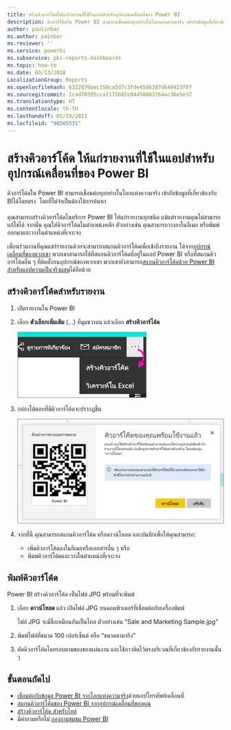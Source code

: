 ```yaml
---
title: สร้างคิวอาร์โค้ดให้แก่รายงานที่ใช้ในแอปสำหรับอุปกรณ์เคลื่อนที่ของ Power BI
description: คิวอาร์โค้ดใน Power BI สามารถเชื่อมต่อทุกอย่างในโลกแห่งความจริง เข้ากับข้อมูลที่เกี่ยวข้องกับ BI ในแอป Power BI สำหรับอุปกรณ์เคลื่อนที่ได้โดยตรง โดยที่ไม่จำเป็นต้องใช้การค้นหา
author: paulinbar
ms.author: painbar
ms.reviewer: ''
ms.service: powerbi
ms.subservice: pbi-reports-dashboards
ms.topic: how-to
ms.date: 03/13/2018
LocalizationGroup: Reports
ms.openlocfilehash: 6322876bec350ca3d7c3fde4586387d640423f07
ms.sourcegitcommit: 1cad78595cca1175b82c04458803764ac36e5e37
ms.translationtype: HT
ms.contentlocale: th-TH
ms.lasthandoff: 01/19/2021
ms.locfileid: "98565531"
---
```

# <a name="create-a-qr-code-for-a-report-in-power-bi-to-use-in-the-mobile-apps"></a>สร้างคิวอาร์โค้ด ให้แก่รายงานที่ใช้ในแอปสำหรับอุปกรณ์เคลื่อนที่ของ Power BI
คิวอาร์โค้ดใน Power BI สามารถเชื่อมต่อทุกอย่างในโลกแห่งความจริง เข้ากับข้อมูลที่เกี่ยวข้องกับ BI่ได้โดยตรง &#151; โดยที่ไม่จำเป็นต้องใช้การค้นหา

คุณสามารถสร้างคิวอาร์โค้ดในบริการ Power BI ให้แก่รายงานทุกชนิด แม้แต่รายงานคุณไม่สามารถแก้ไขได้ จากนั้น คุณใส่คิวอาร์โค้ดในตำแหน่งหลัก ตัวอย่างเช่น คุณสามารถวางลงในอีเมล หรือพิมพ์ออกมาและวางในตำแหน่งที่เจาะจง 

เพื่อนร่วมงานที่คุณแชร์รายงานด้วยจะสามารถสแกนคิวอาร์โค้ดเพื่อเข้าถึงรายงาน ได้จาก[อุปกรณ์เคลื่อนที่ของพวกเขา](../consumer/mobile/mobile-apps-qr-code.md) พวกเขาสามารถใช้ที่สแกนคิวอาร์โค้ดที่อยู่ในแอป Power BI หรือที่สแกนคิวอาร์โค้ดอื่น ๆ ที่ติดตั้งบนอุปกรณ์ของพวกเขา พวกเขายังสามารถ[สแกนคิวอาร์โค้ดด้วย Power BI สำหรับแอปความเป็นจริงผสม](../consumer/mobile/mobile-hololens2-app.md#open-reports-with-qr-codes)ได้อีกด้วย

## <a name="create-a-qr-code-for-a-report"></a>สร้างคิวอาร์โค้ดสำหรับรายงาน
1. เปิดรายงานใน Power BI
2. เลือก **ตัวเลือกเพิ่มเติม** (...) ที่มุมขวาบน แล้วเลือก **สร้างคิวอาร์โค้ด** 
   
    ![ภาพหน้าจอของรายงาน ที่แสดงตัวชี้จากจุดไข่ปลาเพื่อสร้างรหัส QR](media/service-create-qr-code-for-report/power-bi-create-qr-code-report.png)
3. กล่องโต้ตอบที่มีคิวอาร์โค้ดจะปรากฏขึ้น 
   
    ![ภาพหน้าจอของกล่องโต้ตอบ ที่แสดงว่ารหัส QR พร้อมที่จะดาวน์โหลดหรือบันทึก](media/service-create-qr-code-for-report/powerbi_report_qrcode.png)
4. จากที่นี่ คุณสามารถสแกนคิวอาร์โค้ด หรือดาวน์โหลด และบันทึกเพื่อให้คุณสามารถ: 
   
   * เพิ่มคิวอาร์โค้ดลงในอีเมลหรือเอกสารอื่น ๆ หรือ 
   * พิมพคิวอาร์โค้ดและวางในตำแหน่งที่เจาะจง 

## <a name="print-the-qr-code"></a>พิมพ์คิวอาร์โค้ด
Power BI สร้างคิวอาร์โค้ด เป็นไฟล์ JPG พร้อมที่จะพิมพ์ 

1. เลือก **ดาวน์โหลด** แล้ว เปิดไฟล์ JPG บนคอมพิวเตอร์ที่เชื่อมต่อกับเครื่องพิมพ์  
   
   ไฟล์ JPG จะมีชื่อเหมือนกันเป็นไทล ตัวอย่างเช่น “Sale and Marketing Sample.jpg”
   
1. พิมพ์ไฟล์ที่ขนาด 100 เปอร์เซ็นต์ หรือ “ขนาดตามจริง”  
2. ตัดคิวอาร์โค้ดโดยรอบตามของของแผ่นงาน และใช้กาวติดไว้ตรงบริเวณที่เกี่ยวข้องกับรายงานนั้น ๆ 

## <a name="next-steps"></a>ขั้นตอนถัดไป
* [เชื่อมต่อกับข้อมูล Power BI จากโลกแห่งความจริง](../consumer/mobile/mobile-apps-data-in-real-world-context.md)ด้วยแอปโทรศัพท์เคลื่อนที่
* [สแกนคิวอาร์โค้ดของ Power BI จากอุปกรณ์เคลื่อนที่ของคุณ](../consumer/mobile/mobile-apps-qr-code.md)
* [สร้างคิวอาร์โค้ด สำหรับไทล์](service-create-qr-code-for-tile.md)
* มีคำถามหรือไม่ [ลองถามชุมชน Power BI](https://community.powerbi.com/)
